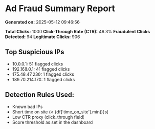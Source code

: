 # Ad Fraud Summary Report
**Generated on:** 2025-05-12 09:46:56

**Total Clicks:** 1000
**Click-Through Rate (CTR):** 49.3%
**Fraudulent Clicks Detected:** 94
**Legitimate Clicks:** 906

## Top Suspicious IPs
- 10.0.0.1: 51 flagged clicks
- 192.168.0.1: 41 flagged clicks
- 175.48.47.230: 1 flagged clicks
- 189.70.214.170: 1 flagged clicks

## Detection Rules Used:
- Known bad IPs
- Short time on site (< {df['time_on_site'].min()}s)
- Low CTR proxy (click_through field)
- Score threshold as set in the dashboard
